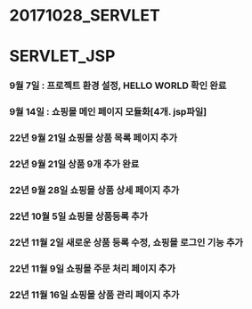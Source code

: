 # 20171028_SERVLET
# SERVLET_JSP
### 9월 7일 : 프로젝트 환경 설정,  HELLO WORLD 확인 완료
### 9월 14일 : 쇼핑몰 메인 페이지 모듈화[4개. jsp파일]
### 22년 9월 21일 쇼핑몰 상품 목록 페이지 추가
### 22년 9월 21일 상품 9개 추가 완료
### 22년 9월 28일 쇼핑몰 상품 상세 페이지 추가
### 22년 10월 5일 쇼핑몰 상품등록 추가
### 22년 11월 2일 새로운 상품 등록 수정, 쇼핑몰 로그인 기능 추가
### 22년 11월 9일 쇼핑몰 주문 처리 페이지 추가
### 22년 11월 16일 쇼핑몰 상품 관리 페이지 추가
